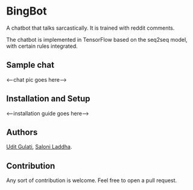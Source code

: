 # BingBot

A chatbot that talks sarcastically. It is trained with reddit comments.

The chatbot is implemented in TensorFlow based on the seq2seq model, with certain rules integrated.

## Sample chat

<--chat pic goes here-->

## Installation and Setup

<--installation guide goes here-->

## Authors

[Udit Gulati](https://github.com/Uditgulati), [Saloni Laddha](https://github.com/saloni-laddha).

## Contribution

Any sort of contribution is welcome. Feel free to open a pull request.
